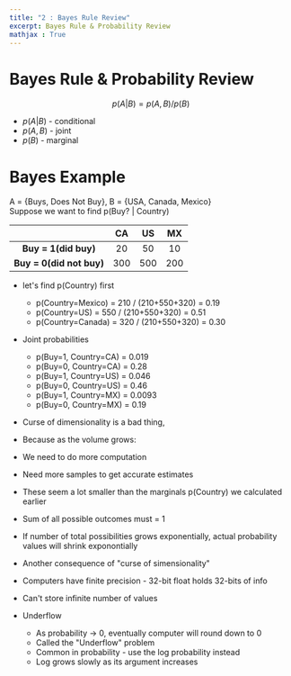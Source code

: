 ```yaml
---
title: "2 : Bayes Rule Review" 
excerpt: Bayes Rule & Probability Review
mathjax : True
---
```

# Bayes Rule & Probability Review

$$p(A|B)=p(A,B)/p(B)$$  


- $p(A|B)$ - conditional
- $p(A,B)$ - joint
- $p(B)$ - marginal

# Bayes Example

A = {Buys, Does Not Buy}, B = {USA, Canada, Mexico}  
Suppose we want to find p(Buy? | Country)

|                           | CA  | US  | MX  |
|:-------------------------:|:---:|:---:|:---:|
| __Buy = 1(did buy)__      |20   |50   |10   |
| __Buy = 0(did not buy)__  |300  |500  |200  |

- let's find p(Country) first
    + p(Country=Mexico) = 210 / (210+550+320) = 0.19
    + p(Country=US) = 550 / (210+550+320) = 0.51
    + p(Country=Canada) = 320 / (210+550+320) = 0.30
- Joint probabilities
    + p(Buy=1, Country=CA) = 0.019
    + p(Buy=0, Country=CA) = 0.28
    + p(Buy=1, Country=US) = 0.046
    + p(Buy=0, Country=US) = 0.46
    + p(Buy=1, Country=MX) = 0.0093
    + p(Buy=0, Country=MX) = 0.19
- Curse of dimensionality is a bad thing,
- Because as the volume grows:
- We need to do more computation
- Need more samples to get accurate estimates

- These seem a lot smaller than the marginals p(Country) we calculated earlier
- Sum of all possible outcomes must = 1
- If number of total possibilities grows exponentially, actual probability values will shrink exponontially
- Another consequence of "curse of simensionality"
- Computers have finite precision - 32-bit float holds 32-bits of info
- Can't store infinite number of values


- Underflow
    - As probability → 0, eventually computer will round down to 0
    - Called the "Underflow" problem
    - Common in probability - use the log probability instead
    - Log grows slowly as its argument increases



